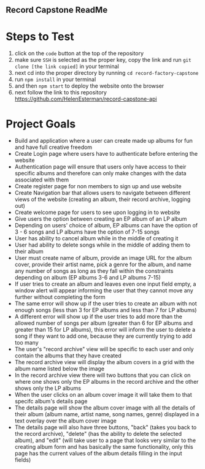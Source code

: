 ## Record Capstone ReadMe
# Steps to Test
  1. click on the `code` button at the top of the repository
  2. make sure `SSH` is selected as the proper key, copy the link and run `git clone [the link copied]` in your terminal
  3. next cd into the proper directory by running `cd record-factory-capstone`
  4. run `npm install` in your terminal
  5. and then `npm start` to deploy the website onto the browser
  6. next follow the link to this repository https://github.com/HelenEsterman/record-capstone-api
# Project Goals
  - Build and application where a user can create made up albums for fun and have full creative freedom
  - Create Login page where users have to authenticate before entering the website
  - Authentication page will ensure that users only have access to their specific albums and therefore can only make changes with the data associated with them
  - Create register page for non members to sign up and use website
  - Create Navigation bar that allows users to navigate between different views of the website (creating an album, their record archive, logging out)
  - Create welcome page for users to see upon logging in to website
  - Give users the option between creating an EP album of an LP album
  - Depending on users' choice of album, EP albums can have the option of 3 - 6 songs and LP albums have the option of 7-15 songs
  - User has ability to cancel album while in the middle of creating it
  - User had ability to delete songs while in the middle of adding them to their album
  - User must create name of album, provide an image URL for the album cover, provide their artist name, pick a genre for the album, and name any number of songs as long as they fall within the constraints       depending on album (EP albums 3-6 and LP albums 7-15)
  - If user tries to create an album and leaves even one input field empty, a window alert will appear informing the user that they cannot move any further without completing the form
  - The same error will show up if the user tries to create an album with not enough songs (less than 3 for EP albums and less than 7 for LP albums)
  - A different error will show up if the user tries to add more than the allowed number of songs per album (greater than 6 for EP albums and greater than 15 for LP albums), this error will inform the user to delete a song if they want to add one, because they are currently trying to add too many
  - The user's "record archive" view will be specific to each user and only contain the albums that they have created
  - The record archive view will display the album covers in a grid with the album name listed below the image
  - In the record archive view there will two buttons that you can click on where one shows only the EP albums in the record archive and the other shows only the LP albums
  - When the user clicks on an album cover image it will take them to that specifc album's details page
  - The details page will show the album cover image with all the details of their album (album name, artist name, song names, genre) displayed in a text overlay over the album cover image
  - The details page will also have three buttons, "back" (takes you back to the record archive), "delete" (has the ability to delete the selected album), and "edit" (will take user to a page that looks very similar to the creating album form and has basically the same functionality, only this page has the current values of the album details filling in the input fields)
